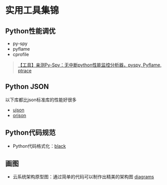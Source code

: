 # 实用工具集锦

## Python性能调优

- py-spy
- pyflame
- cprofile

> [【工具】亲测Py-Spy：无中断python性能监控分析器，pyspy, Pyflame, ptrace](https://nooverfit.com/wp/%E3%80%90%E5%B7%A5%E5%85%B7%E3%80%91%E4%BA%B2%E6%B5%8Bpy-spy%EF%BC%9A%E6%97%A0%E4%B8%AD%E6%96%ADpython%E6%80%A7%E8%83%BD%E7%9B%91%E6%8E%A7%E5%88%86%E6%9E%90%E5%99%A8%EF%BC%8Cpyspy-pyflame-ptrace/)

## Python JSON

以下库都比json标准库的性能好很多

- [ujson](https://github.com/ultrajson/ultrajson)
- [orjson](https://github.com/ijl/orjson)

## Python代码规范

- Python代码格式化：[black](https://github.com/psf/black)

## 画图

- 云系统架构原型图：通过简单的代码可以制作出精美的架构图 [diagrams](https://github.com/mingrammer/diagrams)
